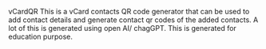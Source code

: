 vCardQR
This is a vCard contacts QR code generator that can be used to add contact details and generate contact qr codes of the added contacts.
A lot of this is generated using open AI/ chagGPT.
This is generated for education purpose.

